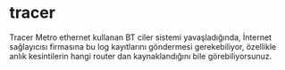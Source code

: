 # tracer
Tracer
Metro ethernet kullanan BT ciler sistemi yavaşladığında, İnternet sağlayıcısı firmasına bu log kayıtlarını göndermesi gerekebiliyor, özellikle anlık kesintilerin hangi router dan kaynaklandığını bile görebiliyorsunuz.
